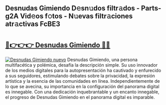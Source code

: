 ## Desnudas Gimiendo D𝚎sn𝚞dos filtr𝚊dos - Parts-g2A Vid𝚎os f𝚘tos - N𝚞evas filtr𝚊ciones atr𝚊ctivas FcBE3

# <h2><a href="http://mb3463e.tromn.icu/?c=Desnudas+Gimiendo">🔗👉👉👉 Desnudas Gimiendo 🔗🔗</a></h2>

[![Desnudas Gimiendo nuevo](https://i.imgur.com/pEAQMta.gif)](http://mb3463e.tromn.icu/?c=Desnudas+Gimiendo)
Desnudas Gimiendo, una persona multifacética y polémica, desafía la descripción simple. Su uso innovador de los medios digitales para la autopresentación ha cautivado y enfurecido a sus seguidores, estimulando debates sobre la privacidad, la expresión artística y la esencia de las comunidades en línea. Independientemente de lo que se avecina, su importancia en la configuración del panorama digital es innegable. Con una dedicación inquebrantable y un encanto innegable, el progreso de Desnudas Gimiendo en el panorama digital es imparable.
